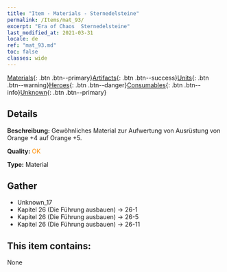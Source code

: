 ```yaml
---
title: "Item - Materials - Sternedelsteine"
permalink: /Items/mat_93/
excerpt: "Era of Chaos  Sternedelsteine"
last_modified_at: 2021-03-31
locale: de
ref: "mat_93.md"
toc: false
classes: wide
---
```

 [Materials](/de/Items/){: .btn .btn--primary}[Artifacts](/de/Items/Artifacts/){: .btn .btn--success}[Units](/de/Items/Units/){: .btn .btn--warning}[Heroes](/de/Items/Heroes/){: .btn .btn--danger}[Consumables](/de/Items/Consumables/){: .btn .btn--info}[Unknown](/de/Items/Unknown/){: .btn .btn--primary}

## Details
 **Beschreibung:** Gewöhnliches Material zur Aufwertung von Ausrüstung von Orange +4 auf Orange +5.

 **Quality:** <span style="color: #FF8C00">OK</span>

 **Type:** Material

## Gather

*    Unknown_17 
*    Kapitel 26 (Die Führung ausbauen) -> 26-1 
*    Kapitel 26 (Die Führung ausbauen) -> 26-5 
*    Kapitel 26 (Die Führung ausbauen) -> 26-11 

## This item contains:

  None

